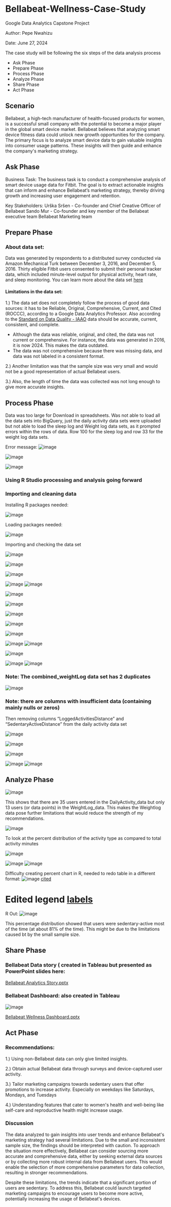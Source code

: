 # Bellabeat-Wellness-Case-Study

Google Data Analytics Capstone Project

Author: Pepe Nwahizu

Date: June 27, 2024

[](url)

The case study will be following the six steps of the data analysis process 

- Ask Phase
- Prepare Phase
- Process Phase
- Analyze Phase
- Share Phase
- Act Phase


## Scenario

Bellabeat, a high-tech manufacturer of health-focused products for women, is a successful small company with the potential to become a major player in the global smart device market. Bellabeat believes that analyzing smart device fitness data could unlock new growth opportunities for the company. The primary focus is to analyze smart device data to gain valuable insights into consumer usage patterns. These insights will then guide and enhance the company's marketing strategy.


## Ask Phase

Business Task: The business task is to conduct a comprehensive analysis of smart device usage data for Fitbit. The goal is to extract actionable insights that can inform and enhance Bellabeat’s marketing strategy, thereby driving growth and increasing user engagement and retention.

  Key Stakeholders: 
  Urška Sršen - Co-founder and Chief Creative Officer of Bellabeat 
  Sando Mur - Co-founder and key member of the Bellabeat executive team 
  Bellabeat Marketing team


  ## Prepare Phase

### About data set:

Data was generated by respondents to a distributed survey conducted via Amazon Mechanical Turk between December 3, 2016, and December 5, 2016. Thirty eligible Fitbit users consented to submit their personal tracker data, which included minute-level output for physical activity, heart rate, and sleep monitoring. 
You can learn more about the data set [here](https://www.kaggle.com/datasets/arashnic/fitbit)


#### Limitations in the data set:

1.) The data set does not completely follow the process of good data sources: it has to be Reliable, Original, Comprehensive, Current, and Cited (ROCCC), according to a Google Data Analytics Professor. Also according to the [Standard on Data Quality - IAAO](https://www.iaao.org/media/standards/Standard_on_Data_Quality.pdf) data should be accurate, current, consistent, and complete. 
  - Although the data was reliable, original, and cited, the data was not current or comprehensive. For instance, the data was generated in 2016, it is now 2024. This makes the data outdated.
  - The data was not comprehensive because there was missing data, and data was not labeled in a consistent format.

2.) Another limitation was that the sample size was very small and would not be a good representation of actual Bellabeat users. 

3.) Also, the length of time the data was collected was not long enough to give more accurate insights.


## Process Phase

Data was too large for Download in spreadsheets.
Was not able to load all the data sets into BigQuery, just the daily activity data sets were uploaded but not able to load the sleep log and Weight log data sets, as it prompted errors within the rows of data. Row 100 for the sleep log and row 33 for the weight log data sets.

Error message:
![image](https://github.com/Pepe-mo/Bellabeat-Wellness-Case-Study/assets/173930681/6d7498d5-54e2-4a47-9410-e2f1c21b780b)

![image](https://github.com/Pepe-mo/Bellabeat-Wellness-Case-Study/assets/173930681/20aff273-d4c6-438b-833c-0d1d08870272)

![image](https://github.com/Pepe-mo/Bellabeat-Wellness-Case-Study/assets/173930681/2fc4661a-e47e-4c30-b862-2915363d14f5)

### Using R Studio processing and analysis going forward

### Importing and cleaning data

Installing R packages needed:

![image](https://github.com/Pepe-mo/Bellabeat-Wellness-Case-Study/assets/173930681/b77e27e7-883a-45cf-ae02-418a4a7555d1)

Loading packages needed:

![image](https://github.com/Pepe-mo/Bellabeat-Wellness-Case-Study/assets/173930681/6d3eccff-a684-496c-aaa1-a2d393abbe76)

Importing and checking the data set

![image](https://github.com/Pepe-mo/Bellabeat-Wellness-Case-Study/assets/173930681/7ef9eb7f-89a5-46d2-bbe2-c50a7f32a888)

![image](https://github.com/Pepe-mo/Bellabeat-Wellness-Case-Study/assets/173930681/a02c8ed2-465b-4018-aa50-e0cf06400ddb)

![image](https://github.com/Pepe-mo/Bellabeat-Wellness-Case-Study/assets/173930681/6171dbff-c806-49ee-97ed-7497679abe39)

![image](https://github.com/Pepe-mo/Bellabeat-Wellness-Case-Study/assets/173930681/2c55fd5e-3c4c-4a9c-8523-0379ae3f91e4)
![image](https://github.com/Pepe-mo/Bellabeat-Wellness-Case-Study/assets/173930681/f70c7642-5fb4-49d3-b0ed-9ae57439a55d)

![image](https://github.com/Pepe-mo/Bellabeat-Wellness-Case-Study/assets/173930681/b7064054-6c09-4510-a0cc-b5986a98c877)

![image](https://github.com/Pepe-mo/Bellabeat-Wellness-Case-Study/assets/173930681/43f71bae-eee3-4ea4-939e-4262495e05f4)

![image](https://github.com/Pepe-mo/Bellabeat-Wellness-Case-Study/assets/173930681/66195bb1-9bf5-4415-bfd4-b276ec3db5b5)

![image](https://github.com/Pepe-mo/Bellabeat-Wellness-Case-Study/assets/173930681/a2ab8798-3e64-406a-bb84-9d70ebb4d8d6)

![image](https://github.com/Pepe-mo/Bellabeat-Wellness-Case-Study/assets/173930681/4aa14492-ef9e-4751-ad32-f96ade566ce4)

![image](https://github.com/Pepe-mo/Bellabeat-Wellness-Case-Study/assets/173930681/e71fef21-d98e-41eb-9e63-327eadefb714)
![image](https://github.com/Pepe-mo/Bellabeat-Wellness-Case-Study/assets/173930681/306f8ce4-003e-4726-a820-75343c24bd9d)

![image](https://github.com/Pepe-mo/Bellabeat-Wellness-Case-Study/assets/173930681/1bb0f2ef-745b-47ac-90fc-300167e6c991)

![image](https://github.com/Pepe-mo/Bellabeat-Wellness-Case-Study/assets/173930681/752a1c79-1ccc-4f85-80fd-1e63a2b45df5)
![image](https://github.com/Pepe-mo/Bellabeat-Wellness-Case-Study/assets/173930681/005272ed-2346-4dba-968d-3dbfe9d83c5a)

### Note: The combined_weightLog data set has 2 duplicates

![image](https://github.com/Pepe-mo/Bellabeat-Wellness-Case-Study/assets/173930681/c219ae2b-535a-4383-a06b-2c7b0276e8b1)


### Note: there are columns with insufficient data (containing mainly nulls or zeros)
Then removing columns “LoggedActivitiesDistance” and “SedentaryActiveDistance” from the daily activity data set

![image](https://github.com/Pepe-mo/Bellabeat-Wellness-Case-Study/assets/173930681/0959921f-3966-4e8b-94b7-1af555cbdc4e)


![image](https://github.com/Pepe-mo/Bellabeat-Wellness-Case-Study/assets/173930681/d8a40686-391a-418c-bc76-423a11482b65)

![image](https://github.com/Pepe-mo/Bellabeat-Wellness-Case-Study/assets/173930681/0906e72d-5dd4-4aae-8415-19122a29d69f)

![image](https://github.com/Pepe-mo/Bellabeat-Wellness-Case-Study/assets/173930681/0eccd043-88a5-4a6a-82f5-7a7c334da686)
![image](https://github.com/Pepe-mo/Bellabeat-Wellness-Case-Study/assets/173930681/f3438a56-1aff-45a5-a8c7-1b4ae8979fbb)


## Analyze Phase

![image](https://github.com/Pepe-mo/Bellabeat-Wellness-Case-Study/assets/173930681/db995b17-82ef-433b-94f7-fe44f995e6d0)

This shows that there are 35 users entered in the DailyActivity_data but only 13 users (or data points) in the WeightLog_data. This makes the Weightlog data pose further limitations that would reduce the strength of my recommendations.

![image](https://github.com/Pepe-mo/Bellabeat-Wellness-Case-Study/assets/173930681/e8444aa2-68e4-4468-8644-daa2d8434b3e)

To look at the percent distribution of the activity type as compared to total activity minutes

![image](https://github.com/Pepe-mo/Bellabeat-Wellness-Case-Study/assets/173930681/498e2536-2b0a-4ba2-baa5-44d0731ee33e)

![image](https://github.com/Pepe-mo/Bellabeat-Wellness-Case-Study/assets/173930681/0b7d39e8-af88-4b3e-8e3c-4036e7082598)
![image](https://github.com/Pepe-mo/Bellabeat-Wellness-Case-Study/assets/173930681/33a62b5d-033e-471d-bb08-8590df4ffa88)

Difficulty creating percent chart in R, needed to redo table in a different format:
![image](https://github.com/Pepe-mo/Bellabeat-Wellness-Case-Study/assets/173930681/6c9e2e12-2a73-418b-a7da-0d27399b9d27)
[cited](https://r-charts.com/part-whole/pie-chart-labels-outside-ggplot2/)

# Edited legend [labels](https://www.datanovia.com/en/blog/ggplot-legend-title-position-and-labels/#rename-legend-labels-and-change-the-order-of-items)

R Out:
![image](https://github.com/Pepe-mo/Bellabeat-Wellness-Case-Study/assets/173930681/38155b9f-e4c3-4352-ac66-0eb79fb7d82a)

This percentage distribution showed that users were sedentary-active most of the time (at about 81% of the time). This might be due to the limitations caused bt by the small sample size.



## Share Phase
### Bellabeat Data story ( created in Tableau but presented as PowerPoint slides here:

[Bellabeat Analytics Story.pptx](https://github.com/user-attachments/files/16041509/Bellabeat.Analytics.Story.pptx)

### Bellabeat Dashboard: also created in Tableau
![image](https://github.com/Pepe-mo/Bellabeat-Wellness-Case-Study/assets/173930681/80124d7a-80be-438f-900c-fe17a729f8cf)

[Bellabeat Wellness Dashboard.pptx](https://github.com/user-attachments/files/16041545/Bellabeat.Wellness.Dashboard.pptx)



## Act Phase
### Recommendations:

1.) Using non-Bellabeat data can only give limited insights. 

2.) Obtain actual Bellabeat data through surveys and device-captured user activity.

 3.) Tailor marketing campaigns towards sedentary users that offer promotions to increase activity. Especially on weekdays like Saturdays, Mondays, and Tuesdays

4.) Understanding features that cater to women's health and well-being like self-care and reproductive health might increase usage. 

### Discussion 

The data analyzed to gain insights into user trends and enhance Bellabeat's marketing strategy had several limitations. Due to the small and inconsistent sample size, the findings should be interpreted with caution. To approach the situation more effectively, Bellabeat can consider sourcing more accurate and comprehensive data, either by seeking external data sources or by collecting more robust internal data from Bellabeat users. This would enable the selection of more comprehensive parameters for data collection, resulting in stronger recommendations.

Despite these limitations, the trends indicate that a significant portion of users are sedentary. To address this, Bellabeat could launch targeted marketing campaigns to encourage users to become more active, potentially increasing the usage of Bellabeat's devices.


